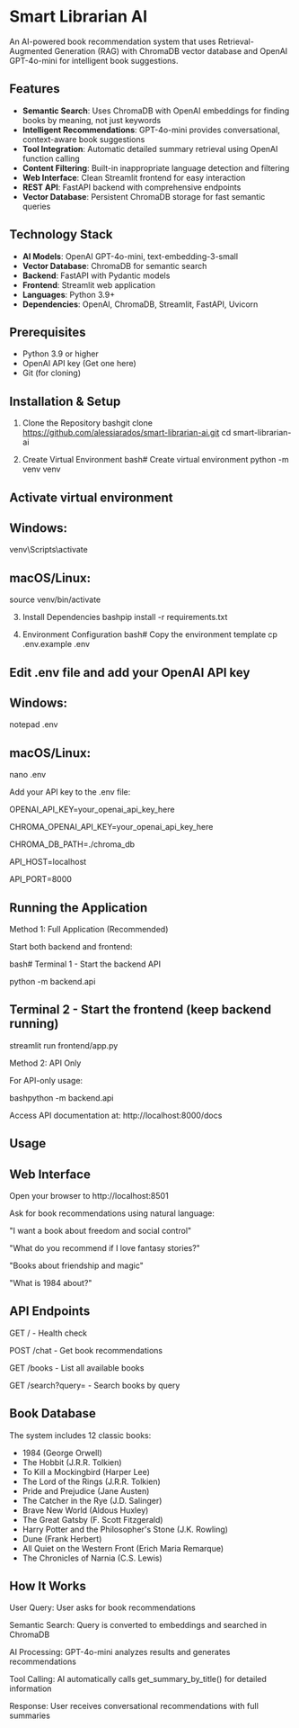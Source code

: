 # Smart Librarian AI

An AI-powered book recommendation system that uses Retrieval-Augmented Generation (RAG) with ChromaDB vector database and OpenAI GPT-4o-mini for intelligent book suggestions.

## Features

- **Semantic Search**: Uses ChromaDB with OpenAI embeddings for finding books by meaning, not just keywords
- **Intelligent Recommendations**: GPT-4o-mini provides conversational, context-aware book suggestions
- **Tool Integration**: Automatic detailed summary retrieval using OpenAI function calling
- **Content Filtering**: Built-in inappropriate language detection and filtering
- **Web Interface**: Clean Streamlit frontend for easy interaction
- **REST API**: FastAPI backend with comprehensive endpoints
- **Vector Database**: Persistent ChromaDB storage for fast semantic queries

## Technology Stack

- **AI Models**: OpenAI GPT-4o-mini, text-embedding-3-small
- **Vector Database**: ChromaDB for semantic search
- **Backend**: FastAPI with Pydantic models
- **Frontend**: Streamlit web application
- **Languages**: Python 3.9+
- **Dependencies**: OpenAI, ChromaDB, Streamlit, FastAPI, Uvicorn

## Prerequisites

- Python 3.9 or higher
- OpenAI API key (Get one here)
- Git (for cloning)

## Installation & Setup
1. Clone the Repository
bashgit clone https://github.com/alessiarados/smart-librarian-ai.git
cd smart-librarian-ai

2. Create Virtual Environment
bash# Create virtual environment
python -m venv venv

## Activate virtual environment
## Windows:
venv\Scripts\activate
## macOS/Linux:
source venv/bin/activate

3. Install Dependencies
bashpip install -r requirements.txt

4. Environment Configuration
bash# Copy the environment template
cp .env.example .env

## Edit .env file and add your OpenAI API key
## Windows:

notepad .env
## macOS/Linux:

nano .env

Add your API key to the .env file:

OPENAI_API_KEY=your_openai_api_key_here

CHROMA_OPENAI_API_KEY=your_openai_api_key_here

CHROMA_DB_PATH=./chroma_db

API_HOST=localhost

API_PORT=8000

## Running the Application
Method 1: Full Application (Recommended) 

Start both backend and frontend:

bash# Terminal 1 - Start the backend API

python -m backend.api

## Terminal 2 - Start the frontend (keep backend running)

streamlit run frontend/app.py

Method 2: API Only

For API-only usage:

bashpython -m backend.api

Access API documentation at: http://localhost:8000/docs

## Usage 
## Web Interface

Open your browser to http://localhost:8501

Ask for book recommendations using natural language:

"I want a book about freedom and social control"

"What do you recommend if I love fantasy stories?"

"Books about friendship and magic"

"What is 1984 about?"



## API Endpoints

GET / - Health check

POST /chat - Get book recommendations

GET /books - List all available books

GET /search?query=<text> - Search books by query


## Book Database

The system includes 12 classic books:

- 1984 (George Orwell)
- The Hobbit (J.R.R. Tolkien)
- To Kill a Mockingbird (Harper Lee)
- The Lord of the Rings (J.R.R. Tolkien)
- Pride and Prejudice (Jane Austen)
- The Catcher in the Rye (J.D. Salinger)
- Brave New World (Aldous Huxley)
- The Great Gatsby (F. Scott Fitzgerald)
- Harry Potter and the Philosopher's Stone (J.K. Rowling)
- Dune (Frank Herbert)
- All Quiet on the Western Front (Erich Maria Remarque)
- The Chronicles of Narnia (C.S. Lewis)

## How It Works

User Query: User asks for book recommendations

Semantic Search: Query is converted to embeddings and searched in ChromaDB

AI Processing: GPT-4o-mini analyzes results and generates recommendations

Tool Calling: AI automatically calls get_summary_by_title() for detailed information

Response: User receives conversational recommendations with full summaries
